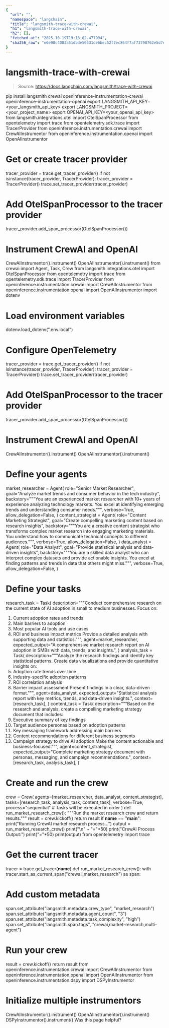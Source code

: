 ```yaml
---
{
  "url": "",
  "namespace": "langchain",
  "title": "langsmith-trace-with-crewai",
  "h1": "langsmith-trace-with-crewai",
  "h2": [],
  "fetched_at": "2025-10-19T19:18:02.477994",
  "sha256_raw": "e6e98c4083a51dbde56531de6bec52f2ec864f7af73798762e5d7ed9478a3e20"
}
---
```


# langsmith-trace-with-crewai

> Source: https://docs.langchain.com/langsmith/trace-with-crewai

pip install langsmith crewai openinference-instrumentation-crewai openinference-instrumentation-openai
export LANGSMITH_API_KEY=<your_langsmith_api_key>
export LANGSMITH_PROJECT=<your_project_name>
export OPENAI_API_KEY=<your_openai_api_key>
from langsmith.integrations.otel import OtelSpanProcessor
from opentelemetry import trace
from opentelemetry.sdk.trace import TracerProvider
from openinference.instrumentation.crewai import CrewAIInstrumentor
from openinference.instrumentation.openai import OpenAIInstrumentor
# Get or create tracer provider
tracer_provider = trace.get_tracer_provider()
if not isinstance(tracer_provider, TracerProvider):
tracer_provider = TracerProvider()
trace.set_tracer_provider(tracer_provider)
# Add OtelSpanProcessor to the tracer provider
tracer_provider.add_span_processor(OtelSpanProcessor())
# Instrument CrewAI and OpenAI
CrewAIInstrumentor().instrument()
OpenAIInstrumentor().instrument()
from crewai import Agent, Task, Crew
from langsmith.integrations.otel import OtelSpanProcessor
from opentelemetry import trace
from opentelemetry.sdk.trace import TracerProvider
from openinference.instrumentation.crewai import CrewAIInstrumentor
from openinference.instrumentation.openai import OpenAIInstrumentor
import dotenv
# Load environment variables
dotenv.load_dotenv(".env.local")
# Configure OpenTelemetry
tracer_provider = trace.get_tracer_provider()
if not isinstance(tracer_provider, TracerProvider):
tracer_provider = TracerProvider()
trace.set_tracer_provider(tracer_provider)
# Add OtelSpanProcessor to the tracer provider
tracer_provider.add_span_processor(OtelSpanProcessor())
# Instrument CrewAI and OpenAI
CrewAIInstrumentor().instrument()
OpenAIInstrumentor().instrument()
# Define your agents
market_researcher = Agent(
role="Senior Market Researcher",
goal="Analyze market trends and consumer behavior in the tech industry",
backstory="""You are an experienced market researcher with 10+ years of experience
analyzing technology markets. You excel at identifying emerging trends and
understanding consumer needs.""",
verbose=True,
allow_delegation=False,
)
content_strategist = Agent(
role="Content Marketing Strategist",
goal="Create compelling marketing content based on research insights",
backstory="""You are a creative content strategist who transforms complex market
research into engaging marketing materials. You understand how to communicate
technical concepts to different audiences.""",
verbose=True,
allow_delegation=False,
)
data_analyst = Agent(
role="Data Analyst",
goal="Provide statistical analysis and data-driven insights",
backstory="""You are a skilled data analyst who can interpret complex datasets
and provide actionable insights. You excel at finding patterns and trends
in data that others might miss.""",
verbose=True,
allow_delegation=False,
)
# Define your tasks
research_task = Task(
description="""Conduct comprehensive research on the current state of AI adoption
in small to medium businesses. Focus on:
1. Current adoption rates and trends
2. Main barriers to adoption
3. Most popular AI tools and use cases
4. ROI and business impact metrics
Provide a detailed analysis with supporting data and statistics.""",
agent=market_researcher,
expected_output="A comprehensive market research report on AI adoption in SMBs with data, trends, and insights.",
)
analysis_task = Task(
description="""Analyze the research findings and identify key statistical patterns.
Create data visualizations and provide quantitative insights on:
1. Adoption rate trends over time
2. Industry-specific adoption patterns
3. ROI correlation analysis
4. Barrier impact assessment
Present findings in a clear, data-driven format.""",
agent=data_analyst,
expected_output="Statistical analysis report with key metrics, trends, and data-driven insights.",
context=[research_task],
)
content_task = Task(
description="""Based on the research and analysis, create a compelling marketing
strategy document that includes:
1. Executive summary of key findings
2. Target audience personas based on adoption patterns
3. Key messaging framework addressing main barriers
4. Content recommendations for different business segments
5. Campaign strategy to drive AI adoption
Make the content actionable and business-focused.""",
agent=content_strategist,
expected_output="Complete marketing strategy document with personas, messaging, and campaign recommendations.",
context=[research_task, analysis_task],
)
# Create and run the crew
crew = Crew(
agents=[market_researcher, data_analyst, content_strategist],
tasks=[research_task, analysis_task, content_task],
verbose=True,
process="sequential" # Tasks will be executed in order
)
def run_market_research_crew():
"""Run the market research crew and return results."""
result = crew.kickoff()
return result
if __name__ == "__main__":
print("Running CrewAI market research process...")
output = run_market_research_crew()
print("\n" + "="*50)
print("CrewAI Process Output:")
print("="*50)
print(output)
from opentelemetry import trace
# Get the current tracer
tracer = trace.get_tracer(__name__)
def run_market_research_crew():
with tracer.start_as_current_span("crewai_market_research") as span:
# Add custom metadata
span.set_attribute("langsmith.metadata.crew_type", "market_research")
span.set_attribute("langsmith.metadata.agent_count", "3")
span.set_attribute("langsmith.metadata.task_complexity", "high")
span.set_attribute("langsmith.span.tags", "crewai,market-research,multi-agent")
# Run your crew
result = crew.kickoff()
return result
from openinference.instrumentation.crewai import CrewAIInstrumentor
from openinference.instrumentation.openai import OpenAIInstrumentor
from openinference.instrumentation.dspy import DSPyInstrumentor
# Initialize multiple instrumentors
CrewAIInstrumentor().instrument()
OpenAIInstrumentor().instrument()
DSPyInstrumentor().instrument()
Was this page helpful?